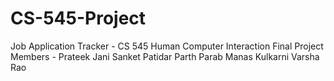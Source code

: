 # CS-545-Project

Job Application Tracker - CS 545 Human Computer Interaction Final Project <br>
Members -
Prateek Jani 
Sanket Patidar
Parth Parab
Manas Kulkarni
Varsha Rao
